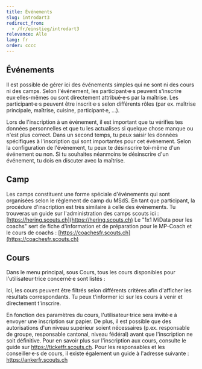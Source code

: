 ```yaml
---
title: Événements 
slug: introdart3
redirect_from:
  - /fr/einstieg/introdart3
relevance: Alle
lang: fr
order: cccc
---
```


## Événements 

Il est possible de gérer ici des événements simples qui ne sont ni des cours ni des camps. Selon l'événement, les participant·e·s peuvent s'inscrire eux·elles-mêmes ou sont directement attribué·e·s par la maîtrise. Les participant·e·s peuvent être inscrit·e·s selon différents rôles (par ex. maîtrise principale, maîtrise, cuisine, participant·e, ...).

Lors de l'inscription à un événement, il est important que tu vérifies tes données personnelles et que tu les actualises si quelque chose manque ou n'est plus correct. Dans un second temps, tu peux saisir les données spécifiques à l'inscription qui sont importantes pour cet événement. Selon la configuration de l'événement, tu peux te désinscrire toi-même d'un événement ou non. Si tu souhaites néanmoins te désinscrire d'un événement, tu dois en discuter avec la maîtrise.

## Camp

Les camps constituent une forme spéciale d'événements qui sont organisées selon le règlement de camp du MSdS. En tant que participant, la procédure d'inscription est très similaire à celle des événements.
Tu trouveras un guide sur l'administration des camps scouts ici : [https://hering.scouts.ch](https://hering.scouts.ch) 
Le "1x1 MiData pour les coachs" sert de fiche d'information et de préparation pour le MP-Coach et le cours de coachs : [https://coachesfr.scouts.ch](https://coachesfr.scouts.ch) 

## Cours

Dans le menu principal, sous Cours, tous les cours disponibles pour l'utilisateur·trice concerné·e sont listés :

Ici, les cours peuvent être filtrés selon différents critères afin d'afficher les résultats correspondants. Tu peux t'informer ici sur les cours à venir et directement t'inscrire.

En fonction des paramètres du cours, l'utilisateur·trice sera invité·e à envoyer une inscription sur papier. De plus, il est possible que des autorisations d'un niveau supérieur soient nécessaires (p.ex. responsable de groupe, responsable cantonal, niveau fédéral) avant que l'inscription ne soit définitive. Pour en savoir plus sur l'inscription aux cours, consulte le guide sur https://ticketfr.scouts.ch. Pour les responsables et les conseiller·e·s de cours, il existe également un guide à l'adresse suivante : https://ankerfr.scouts.ch 

